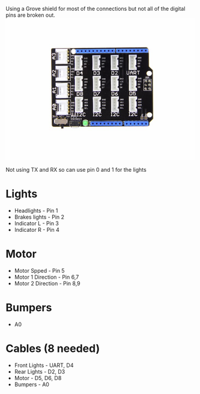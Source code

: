 Using a Grove shield for most of the connections but not all of the digital pins are broken out.
![alt text](Shield.jpg)

Not using TX and RX so can use pin 0 and 1 for the lights

# Lights
* Headlights - Pin 1
* Brakes  lights - Pin 2
* Indicator L - Pin 3
* Indicator R - Pin 4

# Motor
* Motor Spped - Pin 5
* Motor 1 Direction - Pin 6,7
* Motor 2 Direction - Pin 8,9

# Bumpers
* A0

# Cables (8 needed)
* Front Lights - UART, D4
* Rear Lights - D2, D3
* Motor - D5, D6, D8
* Bumpers - A0
